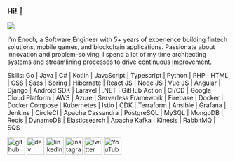 ### Hi! 👋
![](https://pbs.twimg.com/profile_banners/3382152664/1657541875/1500x500)

I'm Enoch, a Software Engineer with 5+ years of experience building fintech solutions, mobile games, and blockchain applications. Passionate about innovation and problem-solving, I spend a lot of my time architecting systems and streamlining processes to drive continuous improvement.

Skills: Go | Java | C# | Kotlin | JavaScript | Typescript | Python | PHP | HTML | CSS | Sass | Spring | Hibernate | React JS | Node JS | Vue JS | Angular | Django | Android SDK | Laravel | .NET | GitHub Action | CI/CD | Google Cloud Platform | AWS | Azure | Serverless Framework | Firebase | Docker | Docker Compose | Kubernetes | Istio | CDK | Terraform | Ansible | Grafana | Jenkins | CircleCI | Apache Cassandra | PostgreSQL | MySQL | MongoDB | Redis | DynamoDB | Elasticsearch | Apache Kafka | Kinesis | RabbitMQ | SQS



[<img src='https://cdn.jsdelivr.net/npm/simple-icons@3.0.1/icons/github.svg' alt='github' height='40'>](https://github.com/https://github.com/Aduraline)  [<img src='https://cdn.jsdelivr.net/npm/simple-icons@3.0.1/icons/hashnode.svg' alt='dev' height='40'>](https://hashnode.com/@thatsametechguy)  [<img src='https://cdn.jsdelivr.net/npm/simple-icons@3.0.1/icons/linkedin.svg' alt='linkedin' height='40'>](https://www.linkedin.com/in/https://www.linkedin.com/in/thatsametechguy//)  [<img src='https://cdn.jsdelivr.net/npm/simple-icons@3.0.1/icons/instagram.svg' alt='instagram' height='40'>](https://www.instagram.com/https://www.instagram.com/thatsametechguy//)  [<img src='https://cdn.jsdelivr.net/npm/simple-icons@3.0.1/icons/twitter.svg' alt='twitter' height='40'>](https://twitter.com/https://twitter.com/thatsametechguy)  [<img src='https://cdn.jsdelivr.net/npm/simple-icons@3.0.1/icons/youtube.svg' alt='YouTube' height='40'>](https://www.youtube.com/channel/https://www.youtube.com/channel/UCmJwoz1TWaBCB6Zy_rOxXmQ)  
